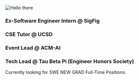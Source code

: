 ![Hello there](https://media.giphy.com/media/3ornk57KwDXf81rjWM/giphy.gif)

### Ex-Software Engineer Intern @ SigFig
### CSE Tutor @ UCSD
### Event Lead @ ACM-AI
### Tech Lead @ Tau Beta Pi (Engineer Honors Society)

Currently looking for SWE NEW GRAD Full-Time Positions.

<!--
**Satyam19946/Satyam19946** is a ✨ _special_ ✨ repository because its `README.md` (this file) appears on your GitHub profile.

Here are some ideas to get you started:

- 🔭 I’m currently working on ...
- 🌱 I’m currently learning ...
- 👯 I’m looking to collaborate on ...
- 🤔 I’m looking for help with ...
- 💬 Ask me about ...
- 📫 How to reach me: ...
- 😄 Pronouns: ...
- ⚡ Fun fact: ...
-->
